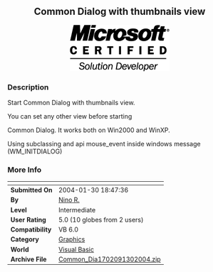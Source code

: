 ﻿<div align="center">

## Common Dialog with thumbnails view

<img src="MCSD-BW.gif">
</div>

### Description

Start Common Dialog with thumbnails view.

You can set any other view before starting

Common Dialog. It works both on Win2000 and WinXP.

Using subclassing and api mouse_event inside windows message (WM_INITDIALOG)
 
### More Info
 


<span>             |<span>
---                |---
**Submitted On**   |2004-01-30 18:47:36
**By**             |[Nino R\.](https://github.com/Planet-Source-Code/PSCIndex/blob/master/ByAuthor/nino-r.md)
**Level**          |Intermediate
**User Rating**    |5.0 (10 globes from 2 users)
**Compatibility**  |VB 6\.0
**Category**       |[Graphics](https://github.com/Planet-Source-Code/PSCIndex/blob/master/ByCategory/graphics__1-46.md)
**World**          |[Visual Basic](https://github.com/Planet-Source-Code/PSCIndex/blob/master/ByWorld/visual-basic.md)
**Archive File**   |[Common\_Dia1702091302004\.zip](https://github.com/Planet-Source-Code/nino-r-common-dialog-with-thumbnails-view__1-51381/archive/master.zip)








